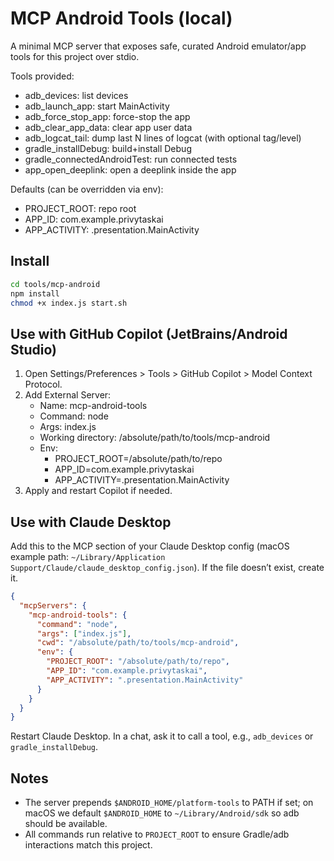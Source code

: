 # MCP Android Tools (local)

A minimal MCP server that exposes safe, curated Android emulator/app tools for this project over stdio.

Tools provided:
- adb_devices: list devices
- adb_launch_app: start MainActivity
- adb_force_stop_app: force-stop the app
- adb_clear_app_data: clear app user data
- adb_logcat_tail: dump last N lines of logcat (with optional tag/level)
- gradle_installDebug: build+install Debug
- gradle_connectedAndroidTest: run connected tests
- app_open_deeplink: open a deeplink inside the app

Defaults (can be overridden via env):
- PROJECT_ROOT: repo root
- APP_ID: com.example.privytaskai
- APP_ACTIVITY: .presentation.MainActivity

## Install

```bash
cd tools/mcp-android
npm install
chmod +x index.js start.sh
```

## Use with GitHub Copilot (JetBrains/Android Studio)
1) Open Settings/Preferences > Tools > GitHub Copilot > Model Context Protocol.
2) Add External Server:
   - Name: mcp-android-tools
   - Command: node
   - Args: index.js
   - Working directory: /absolute/path/to/tools/mcp-android
   - Env:
     - PROJECT_ROOT=/absolute/path/to/repo
     - APP_ID=com.example.privytaskai
     - APP_ACTIVITY=.presentation.MainActivity
3) Apply and restart Copilot if needed.

## Use with Claude Desktop
Add this to the MCP section of your Claude Desktop config (macOS example path: `~/Library/Application Support/Claude/claude_desktop_config.json`). If the file doesn’t exist, create it.

```json
{
  "mcpServers": {
    "mcp-android-tools": {
      "command": "node",
      "args": ["index.js"],
      "cwd": "/absolute/path/to/tools/mcp-android",
      "env": {
        "PROJECT_ROOT": "/absolute/path/to/repo",
        "APP_ID": "com.example.privytaskai",
        "APP_ACTIVITY": ".presentation.MainActivity"
      }
    }
  }
}
```

Restart Claude Desktop. In a chat, ask it to call a tool, e.g., `adb_devices` or `gradle_installDebug`.

## Notes
- The server prepends `$ANDROID_HOME/platform-tools` to PATH if set; on macOS we default `$ANDROID_HOME` to `~/Library/Android/sdk` so adb should be available.
- All commands run relative to `PROJECT_ROOT` to ensure Gradle/adb interactions match this project.

